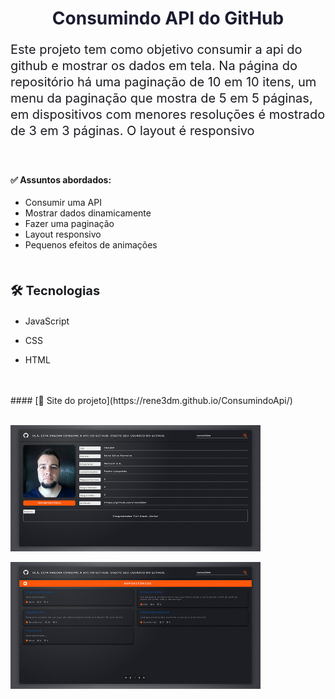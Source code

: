 # <center style="color:#1b1c31;"> Consumindo API do GitHub </center>

<p style="color:#1b1c21;font-size:20px;line-height:1.3"> Este projeto tem como objetivo consumir a api do github e mostrar os dados em tela. Na página do repositório há uma paginação de 10 em 10 itens, um menu da paginação que mostra de 5 em 5 páginas, em dispositivos com menores resoluções é mostrado de 3 em 3 páginas. O layout é responsivo</p>
<br>

 #### ✅ Assuntos abordados:

* Consumir uma API
* Mostrar dados dinamicamente
* Fazer uma paginação
* Layout responsivo
* Pequenos efeitos de animações
<br>
<p style="color:#1b1c21;font-size:20px;font-weight:bold"> 🛠 Tecnologias </p>

* JavaScript

* CSS

* HTML

<br>
<br>
#### [🔗 Site do projeto](https://rene3dm.github.io/ConsumindoApi/)

<br>
<br>
<p><img src="./readme/img01.jpg" width=400></p>
<p><img src="./readme/img02.jpg" width=400></p>


